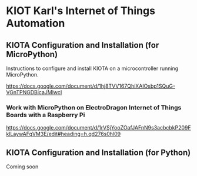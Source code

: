 # KIOT Karl's Internet of Things Automation

## KIOTA Configuration and Installation (for MicroPython)

Instructions to configure and install KIOTA on a microcontroller running MicroPython. 

https://docs.google.com/document/d/1hj8TVV167QhiXAIOsbp1SQuG-VGnTPNGDBicaJMlwcI

### Work with MicroPython on ElectroDragon Internet of Things Boards with a Raspberry Pi  

https://docs.google.com/document/d/1rVSjYooZOafJAFnN9s3acbcbkP209FklLaywAFqVM3E/edit#heading=h.qd276s0hl09

## KIOTA Configuration and Installation (for Python)

Coming soon

